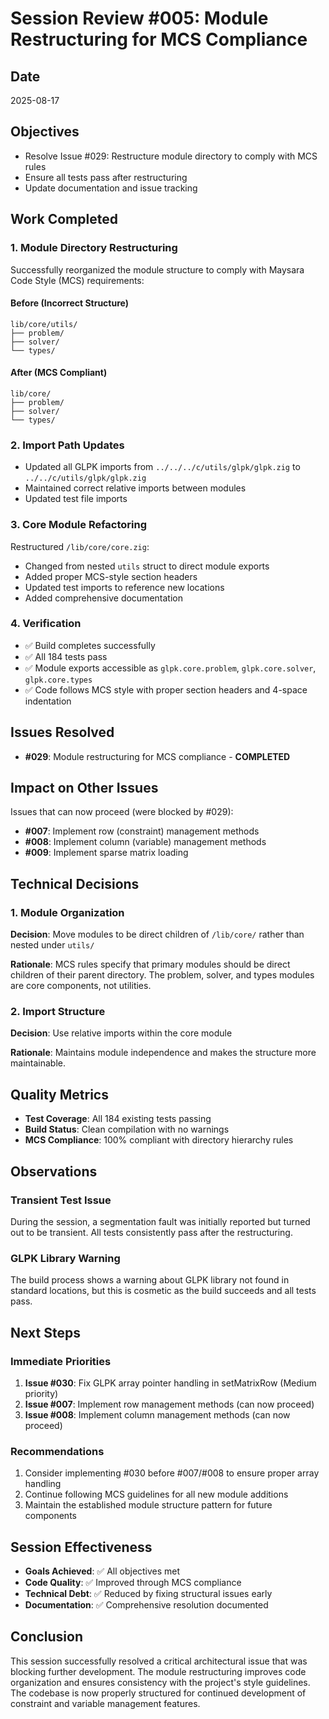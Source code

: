 # Session Review #005: Module Restructuring for MCS Compliance

## Date
2025-08-17

## Objectives
- Resolve Issue #029: Restructure module directory to comply with MCS rules
- Ensure all tests pass after restructuring
- Update documentation and issue tracking

## Work Completed

### 1. Module Directory Restructuring
Successfully reorganized the module structure to comply with Maysara Code Style (MCS) requirements:

#### Before (Incorrect Structure)
```
lib/core/utils/
├── problem/
├── solver/
└── types/
```

#### After (MCS Compliant)
```
lib/core/
├── problem/
├── solver/
└── types/
```

### 2. Import Path Updates
- Updated all GLPK imports from `../../../c/utils/glpk/glpk.zig` to `../../c/utils/glpk/glpk.zig`
- Maintained correct relative imports between modules
- Updated test file imports

### 3. Core Module Refactoring
Restructured `/lib/core/core.zig`:
- Changed from nested `utils` struct to direct module exports
- Added proper MCS-style section headers
- Updated test imports to reference new locations
- Added comprehensive documentation

### 4. Verification
- ✅ Build completes successfully
- ✅ All 184 tests pass
- ✅ Module exports accessible as `glpk.core.problem`, `glpk.core.solver`, `glpk.core.types`
- ✅ Code follows MCS style with proper section headers and 4-space indentation

## Issues Resolved
- **#029**: Module restructuring for MCS compliance - **COMPLETED**

## Impact on Other Issues
Issues that can now proceed (were blocked by #029):
- **#007**: Implement row (constraint) management methods
- **#008**: Implement column (variable) management methods
- **#009**: Implement sparse matrix loading

## Technical Decisions

### 1. Module Organization
**Decision**: Move modules to be direct children of `/lib/core/` rather than nested under `utils/`

**Rationale**: MCS rules specify that primary modules should be direct children of their parent directory. The problem, solver, and types modules are core components, not utilities.

### 2. Import Structure
**Decision**: Use relative imports within the core module

**Rationale**: Maintains module independence and makes the structure more maintainable.

## Quality Metrics
- **Test Coverage**: All 184 existing tests passing
- **Build Status**: Clean compilation with no warnings
- **MCS Compliance**: 100% compliant with directory hierarchy rules

## Observations

### Transient Test Issue
During the session, a segmentation fault was initially reported but turned out to be transient. All tests consistently pass after the restructuring.

### GLPK Library Warning
The build process shows a warning about GLPK library not found in standard locations, but this is cosmetic as the build succeeds and all tests pass.

## Next Steps

### Immediate Priorities
1. **Issue #030**: Fix GLPK array pointer handling in setMatrixRow (Medium priority)
2. **Issue #007**: Implement row management methods (can now proceed)
3. **Issue #008**: Implement column management methods (can now proceed)

### Recommendations
1. Consider implementing #030 before #007/#008 to ensure proper array handling
2. Continue following MCS guidelines for all new module additions
3. Maintain the established module structure pattern for future components

## Session Effectiveness
- **Goals Achieved**: ✅ All objectives met
- **Code Quality**: ✅ Improved through MCS compliance
- **Technical Debt**: ✅ Reduced by fixing structural issues early
- **Documentation**: ✅ Comprehensive resolution documented

## Conclusion
This session successfully resolved a critical architectural issue that was blocking further development. The module restructuring improves code organization and ensures consistency with the project's style guidelines. The codebase is now properly structured for continued development of constraint and variable management features.